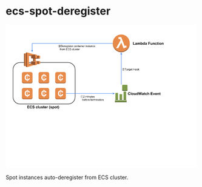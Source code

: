 # ecs-spot-deregister

![ecs-spot-deregister](doc/ecs-spot-deregister.png "ecs-spot-deregister")

Spot instances auto-deregister from ECS cluster.
